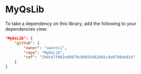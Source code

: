 # MyQsLib

To take a dependency on this library, add the following to your dependencies view:

```json
"MyQsLib": {
    "github": {
        "owner": "swernli",
        "repo": "MyQsLib",
        "ref": "29dc67f082e98079c00955462d65c4a0798eb01d"
    }
}
```
